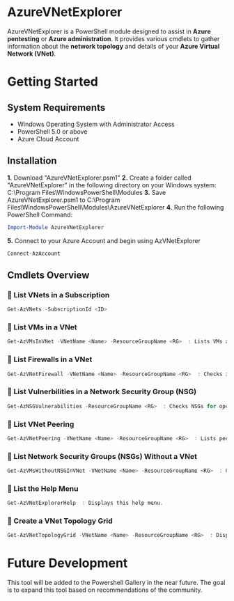# AzureVNetExplorer

AzureVNetExplorer is a PowerShell module designed to assist in **Azure pentesting** or **Azure administration**. It provides various cmdlets to gather information about the **network topology** and details of your **Azure Virtual Network (VNet)**.

# Getting Started
## System Requirements
- Windows Operating System with Administrator Access
- PowerShell 5.0 or above
- Azure Cloud Account

## Installation
**1.** Download "AzureVNetExplorer.psm1"
**2.** Create a folder called "AzureVNetExplorer" in the following directory on your Windows system: C:\Program Files\WindowsPowerShell\Modules
**3.** Save AzureVNetExplorer.psm1 to C:\Program Files\WindowsPowerShell\Modules\AzureVNetExplorer
**4.** Run the following PowerShell Command:
```powershell
Import-Module AzureVNetExplorer
```
**5.** Connect to your Azure Account and begin using AzVNetExplorer
```powershell
Connect-AzAccount
```
## Cmdlets Overview

### 🔹 List VNets in a Subscription
```powershell
Get-AzVNets -SubscriptionId <ID>
```
### 🔹 List VMs in a VNet
```powershell
Get-AzVMsInVNet -VNetName <Name> -ResourceGroupName <RG>  : Lists VMs and their IPs in a VNet.
```
### 🔹 List Firewalls in a VNet
```powershell
Get-AzVNetFirewall -VNetName <Name> -ResourceGroupName <RG>  : Checks if a Firewall is linked to a VNet.
```
### 🔹 List Vulnerbilities in a Network Security Group (NSG)
```powershell
Get-AzNSGVulnerabilities -ResourceGroupName <RG>  : Checks NSGs for open inbound rules (high-risk ports).
```
### 🔹 List VNet Peering
```powershell
Get-AzVNetPeering -VNetName <Name> -ResourceGroupName <RG>  : Lists peered VNets and verifies connectivity.
```
### 🔹 List Network Security Groups (NSGs) Without a VNet
```powershell
Get-AzVMsWithoutNSGInVNet -VNetName <Name> -ResourceGroupName <RG>  : Checks if VMs within a VNet have NSGs.
```
### 🔹 List the Help Menu
```powershell
Get-AzVNetExplorerHelp  : Displays this help menu.
```
### 🔹 Create a VNet Topology Grid
```powershell
Get-AzVNetTopologyGrid -VNetName <Name> -ResourceGroupName <RG>  : Displays VM topology in a grid format using Out-GridView.
```
# Future Development
This tool will be added to the Powershell Gallery in the near future. The goal is to expand this tool based on recommendations of the community.

